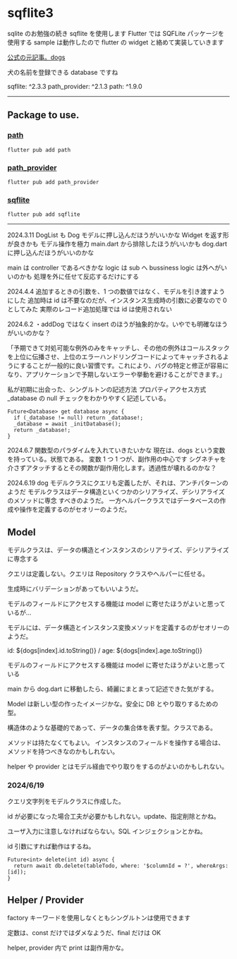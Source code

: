 # sqflite3

sqlite のお勉強の続き
sqflite を使用します
Flutter では SQFLite パッケージを使用する
sample は動作したので flutter の widget と絡めて実装していきます

[公式の元記事。dogs](https://docs.flutter.dev/cookbook/persistence/sqlite)

犬の名前を登録できる database ですね

sqflite: ^2.3.3
path_provider: ^2.1.3
path: ^1.9.0

---

## Package to use.

### [path](https://pub.dev/packages/path)

```
flutter pub add path
```

### [path_provider](https://pub.dev/packages/path_provider)

```
flutter pub add path_provider
```

### [sqflite](https://pub.dev/packages/sqflite)

```
flutter pub add sqflite
```

---

2024.3.11
DogList も Dog モデルに押し込んだほうがいいかな
Widget を返す形が良きかも
モデル操作を極力 main.dart から排除したほうがいいかも
dog.dart に押し込んだほうがいいのかな

main は controller であるべきかな
logic は sub へ
bussiness logic は外へがいいのかも
処理を外に任せて反応するだけにする

2024.4.4
追加するときの引数を、1 つの数値ではなく、モデルを引き渡すようにした
追加時は id は不要なのだが、インスタンス生成時の引数に必要なので 0 としてみた
実際のレコード追加処理では id は使用されない

2024.6.2
・addDog ではなく insert のほうが抽象的かな。いやでも明確なほうがいいのかな？

「予期できて対処可能な例外のみをキャッチし、その他の例外はコールスタックを上位に伝播させ、上位のエラーハンドリングコードによってキャッチされるようにすることが一般的に良い習慣です。これにより、バグの特定と修正が容易になり、アプリケーションで予期しないエラーや挙動を避けることができます。」

私が初期に出会った、シングルトンの記述方法
プロパティアクセス方式
\_database の null チェックをわかりやすく記述している。

```
Future<Database> get database async {
  if (_database != null) return _database!;
  _database = await _initDatabase();
  return _database!;
}
```

2024.6.7 関数型のパラダイムを入れていきたいかな
現在は、dogs という変数を持っている。状態である。
変数 1 つ 1 つが、副作用の中心です
シグネチャを介さずアタッチするとその関数が副作用化します。透過性が壊れるのかな？

2024.6.19
dog モデルクラスにクエリも定義したが、それは、アンチパターンのようだ
モデルクラスはデータ構造といくつかのシリアライズ、デシリアライズのメソッドに専念
すべきのようだ。
一方ヘルパークラスではデータベースの作成や操作を定義するのがセオリーのようだ。

## Model

モデルクラスは、データの構造とインスタンスのシリアライズ、デシリアライズに専念する

クエリは定義しない。クエリは Repository クラスやヘルパーに任せる。

生成時にバリデーションがあってもいいようだ。

モデルのフィールドにアクセスする機能は model に寄せたほうがよいと思っているが...

モデルには、データ構造とインスタンス変換メソッドを定義するのがセオリーのようだ。

id: \${dogs[index].id.toString()} / age: \${dogs[index].age.toString()}

モデルのフィールドにアクセスする機能は model に寄せたほうがよいと思っている

main から dog.dart に移動したら、綺麗にまとまって記述できた気がする。

Model は新しい型の作ったイメージかな。安全に DB とやり取りするための型。

構造体のような基礎的であって、データの集合体を表す型。クラスである。

メソッドは持たなくてもよい。
インスタンスのフィールドを操作する場合は、メソッドを持つべきなのかもしれない。

helper や provider とはモデル経由でやり取りをするのがよいのかもしれない。

### 2024/6/19

クエリ文字列をモデルクラスに作成した。

id が必要になった場合工夫が必要かもしれない。update、指定削除とかね。

ユーザ入力に注意しなければならない。SQL インジェクションとかね。

id 引数にすれば動作はするね。

```
Future<int> delete(int id) async {
  return await db.delete(tableTodo, where: '$columnId = ?', whereArgs: [id]);
}
```

## Helper / Provider

factory キーワードを使用しなくともシングルトンは使用できます

定数は、const だけではダメなようだ、final だけは OK

helper, provider 内で print は副作用かな。
